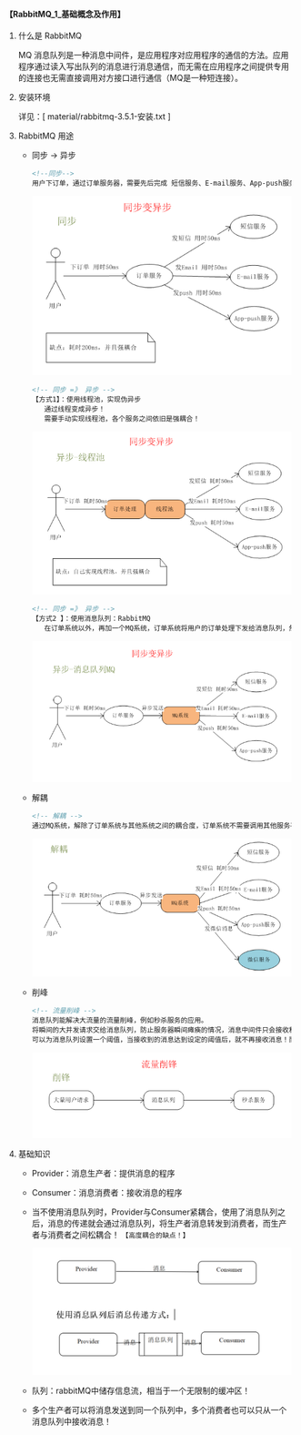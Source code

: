 #### 【RabbitMQ_1_基础概念及作用】

1. 什么是 RabbitMQ

   MQ 消息队列是一种消息中间件，是应用程序对应用程序的通信的方法。应用程序通过读入写出队列的消息进行消息通信，而无需在应用程序之间提供专用的连接也无需直接调用对方接口进行通信（MQ是一种短连接）。

2. 安装环境

   详见：[ material/rabbitmq-3.5.1-安装.txt ]

3. RabbitMQ 用途

   + 同步 -> 异步

     ```xml
     <!--同步-->
     用户下订单，通过订单服务器，需要先后完成 短信服务、E-mail服务、App-push服务，每个服务都需要耗时，并且只有上述任务完成以后，才能够响应给用户：用户体验：耗时、慢！
     ```

     <img src="material\1_同步.png"  />

     ```xml
     <!-- 同步 =》 异步 -->
     【方式1】：使用线程池，实现伪异步
     	通过线程变成异步！
       	需要手动实现线程池，各个服务之间依旧是强耦合！
     ```

     ![](material\2_异步_线程池（伪异步）.png)

     ```xml
     <!-- 同步 =》 异步 -->
     【方式2 】：使用消息队列：RabbitMQ
     	在订单系统以外，再加一个MQ系统，订单系统将用户的订单处理下发给消息队列，然后直接返回处理状态，剩下的工作由消息队列再MQ系统中调用各个服务平台的接口发起请求，此时已经和订单服务没有关系了，因为 MQ系统事独立出来的系统，这样可以大大降低用户创建订单的耗时，同时实现订单服务与其他服务的耦合！
     ```

     <img src="material\3_异步_消息队列MQ.png" style="zoom" />

   + 解耦

     ```xml
     <!-- 解耦 -->
     通过MQ系统，解除了订单系统与其他系统之间的耦合度，订单系统不需要调用其他服务平台的接口，订单系统将消息直接传递给MQ系统，其他服务则从MQ系统中订阅消息
     ```

     ![](material\4_解耦.png)

   + 削峰

     ```xml
     <!-- 流量削峰 -->
     消息队列能解决大流量的流量削峰，例如秒杀服务的应用。
     将瞬间的大并发请求交给消息队列，防止服务器瞬间瘫痪的情况，消息中间件只会接收和发送消息，而不会处理消息，最终的消息处理还是需要调用服务平台的API处理。
     可以为消息队列设置一个阈值，当接收到的消息达到设定的阈值后，就不再接收消息！而对于这些被拒收的请求，可以将其跳转到一个提示页面：活动已结束、当前系统正忙等，给客户端一个响应！
     ```

     ![](material\5_削峰.png)

4. 基础知识

   + Provider：消息生产者：提供消息的程序

   + Consumer：消息消费者：接收消息的程序

   + 当不使用消息队列时，Provider与Consumer紧耦合，使用了消息队列之后，消息的传递就会通过消息队列，将生产者消息转发到消费者，而生产者与消费者之间松耦合！ `【高度耦合的缺点！】`

     ![两种消息投递模型](material\6_消息投递模型.png)

   + 队列：rabbitMQ中储存信息流，相当于一个无限制的缓冲区！

   + 多个生产者可以将消息发送到同一个队列中，多个消费者也可以只从一个消息队列中接收消息！

